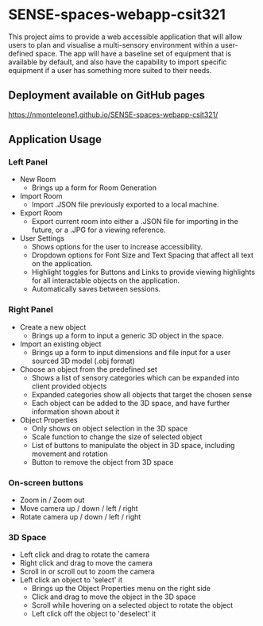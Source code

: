 # SENSE-spaces-webapp-csit321
This project aims to provide a web accessible application that will allow users to plan and visualise a multi-sensory environment within a user-defined space. The app will have a baseline set of equipment that is available by default, and also have the capability to import specific equipment if a user has something more suited to their needs. 

## Deployment available on GitHub pages
https://nmonteleone1.github.io/SENSE-spaces-webapp-csit321/

## Application Usage
### Left Panel
- New Room
  - Brings up a form for Room Generation
- Import Room
  - Import .JSON file previously exported to a local machine.
- Export Room
  - Export current room into either a .JSON file for importing in the future, or a .JPG for a viewing reference.
- User Settings
  - Shows options for the user to increase accessibility.
  - Dropdown options for Font Size and Text Spacing that affect all text on the application.
  - Highlight toggles for Buttons and Links to provide viewing highlights for all interactable objects on the application.
  - Automatically saves between sessions.

### Right Panel
- Create a new object
  - Brings up a form to input a generic 3D object in the space.
- Import an existing object
  - Brings up a form to input dimensions and file input for a user sourced 3D model (.obj format)
- Choose an object from the predefined set
  - Shows a list of sensory categories which can be expanded into client provided objects
  - Expanded categories show all objects that target the chosen sense
  - Each object can be added to the 3D space, and have further information shown about it
- Object Properties
  - Only shows on object selection in the 3D space
  - Scale function to change the size of selected object
  - List of buttons to manipulate the object in 3D space, including movement and rotation
  - Button to remove the object from 3D space

### On-screen buttons
- Zoom in / Zoom out
- Move camera up / down / left / right
- Rotate camera up / down / left / right

### 3D Space
- Left click and drag to rotate the camera
- Right click and drag to move the camera
- Scroll in or scroll out to zoom the camera
- Left click an object to 'select' it
  - Brings up the Object Properties menu on the right side
  - Click and drag to move the object in the 3D space
  - Scroll while hovering on a selected object to rotate the object
  - Left click off the object to 'deselect' it
